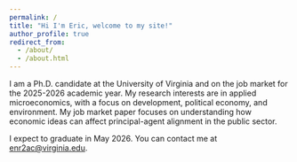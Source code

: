 ```yaml
---
permalink: /
title: "Hi I'm Eric, welcome to my site!"
author_profile: true
redirect_from: 
  - /about/
  - /about.html
---
```


I am a Ph.D. candidate at the University of Virginia and on the job market for the 2025-2026 academic year. My research interests are in applied microeconomics, with a focus on development, political economy, and environment. My job market paper focuses on understanding how economic ideas can affect principal-agent alignment in the public sector.

<!-- In general, much of my work focuses on econometric analyses of novel data, often constructed from archival records or imputed from text with modern natural language processing tools, in settings which allow for causal inference from observational data. -->

 I expect to graduate in May 2026. You can contact me at [enr2ac@virginia.edu](mailto:enr2ac@virginia.edu).
